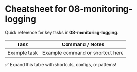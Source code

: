 # Cheatsheet for 08-monitoring-logging

Quick reference for key tasks in **08-monitoring-logging**.

| Task            | Command / Notes                         |
|-----------------|----------------------------------------|
| Example task    | Example command or shortcut here        |

✅ Expand this table with shortcuts, configs, or patterns!
